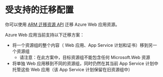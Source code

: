 <properties
	pageTitle="将 Web 应用资源移到另一个资源组"
	description="介绍将 Web 应用从一个资源组移到另一个资源组的方案。"
	services="app-service"
	documentationCenter=""
	authors="ZainRizvi"
	manager="wpickett"
	editor=""/>

<tags
	ms.service="app-service"
	ms.date="01/04/2016"
	wacn.date="03/03/2016"/>
	
# 受支持的迁移配置

你可以使用 [ARM 迁移资源 API](/documentation/articles/resource-group-move-resources/) 迁移 Azure Web 应用资源。

Azure Web 应用当前支持以下迁移方案：

* 将一个资源组的整个内容（ Web 应用、App Service 计划和证书）移到另一个资源组 
	* 请注意：在此方案中，目标资源组不能包含任何 Microsoft.Web 资源
* 将单独 Web 应用移到不同的资源组，同时仍然在其当前 App Service 计划中托管这些 Web 应用（该 App Service 计划保留在旧资源组中）

<!---HONumber=Mooncake_0118_2016-->